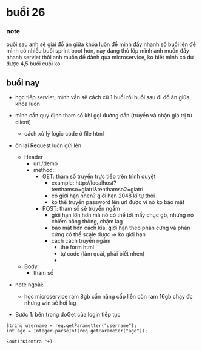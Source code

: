 # buổi 26

### note
buổi sau anh sẽ giải đồ án giữa khóa luôn để mình đẩy nhanh số buổi lên để mình có nhiều buổi sprint boot hơn, này đang thử lớp mình
anh muốn đẩy nhanh servlet thôi
anh muốn để dành qua microservice, ko biết mình có dư được 4,5 buổi cuối ko

## buổi nay 
- học tiếp servlet, mình vẫn sẽ cách cũ 1 buổi rồi buổi sau đi đồ án giữa khóa luôn

- mình cần quy định tham số khi gọi đường dẫn (truyền và nhận giá trị từ client)
  - cách xử lý logic code ở file html
- ôn lại Request luôn gửi lên
  - Header
    - url:/demo
    - method: 
      - GET: tham số truyền trực tiếp trên trình duyệt
        - example: http://localhost?tenthamso=giatri&tenthamso2=giatri
        - có giới hạn nhen? giới hạn 2048 kí tự thôi
        - ko thể truyền password lên url được vì nó ko bảo mật
      - POST: tham số sẽ truyền ngầm
        - giới hạn lớn hơn mà nó có thể tới mấy chục gb, nhưng nó chiếm băng thông, chậm lag 
        - bảo mật hơn cách kia, giới hạn theo phần cứng và phần cứng có thể scale được => ko giới hạn
        - cách cách truyền ngầm
          - thẻ form html
          - tự code (làm quài, phải biết nhen)
          - 
  - Body
    - tham số
- note ngoài: 
  - học microservice ram 8gb cần nâng cấp liền còn ram 16gb chạy đc nhưng win sẽ hơi lag

- Bước 1: bên trong doGet của login tiếp tục
```
String username = req.getParametter("username");
int age = Integer.parseInt(req.getParameter("age"));

Sout("Kiemtra "+)
```